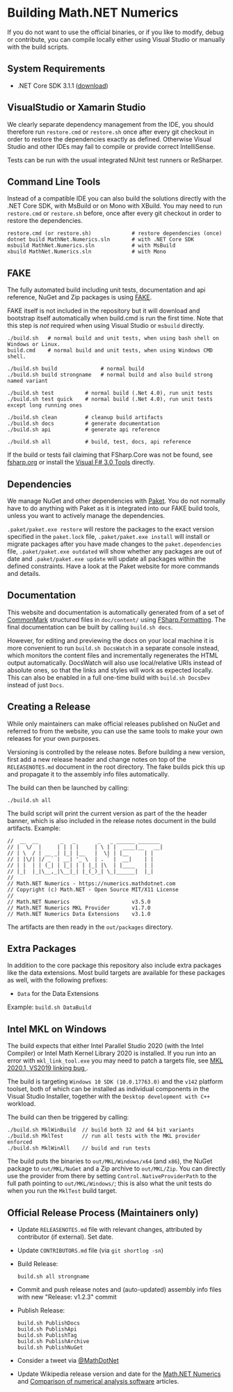 Building Math.NET Numerics
==========================

If you do not want to use the official binaries, or if you like to modify,
debug or contribute, you can compile locally either using Visual Studio or
manually with the build scripts.

System Requirements
-------------------

* .NET Core SDK 3.1.1 ([download](https://dotnet.microsoft.com/download/dotnet-core/3.1))

VisualStudio or Xamarin Studio
------------------------------

We clearly separate dependency management from the IDE, you should therefore
run `restore.cmd` or `restore.sh` once after every git checkout in order to restore
the dependencies exactly as defined. Otherwise Visual Studio and other IDEs
may fail to compile or provide correct IntelliSense.

Tests can be run with the usual integrated NUnit test runners or ReSharper.

Command Line Tools
------------------

Instead of a compatible IDE you can also build the solutions directly with
the .NET Core SDK, with MsBuild or on Mono with XBuild. You may need to run `restore.cmd` or
`restore.sh` before, once after every git checkout in order to restore the dependencies.

    restore.cmd (or restore.sh)             # restore dependencies (once)
    dotnet build MathNet.Numerics.sln       # with .NET Core SDK
    msbuild MathNet.Numerics.sln            # with MsBuild
    xbuild MathNet.Numerics.sln             # with Mono

FAKE
----

The fully automated build including unit tests, documentation and api
reference, NuGet and Zip packages is using [FAKE](https://fsharp.github.io/FAKE/).

FAKE itself is not included in the repository but it will download and bootstrap
itself automatically when build.cmd is run the first time. Note that this step
is *not* required when using Visual Studio or `msbuild` directly.

    ./build.sh   # normal build and unit tests, when using bash shell on Windows or Linux.
    build.cmd    # normal build and unit tests, when using Windows CMD shell.

    ./build.sh build              # normal build
    ./build.sh build strongname   # normal build and also build strong named variant

    ./build.sh test          # normal build (.Net 4.0), run unit tests
    ./build.sh test quick    # normal build (.Net 4.0), run unit tests except long running ones

    ./build.sh clean         # cleanup build artifacts
    ./build.sh docs          # generate documentation
    ./build.sh api           # generate api reference
    
    ./build.sh all           # build, test, docs, api reference

If the build or tests fail claiming that FSharp.Core was not be found, see
[fsharp.org](https://fsharp.org/use/windows/) or install the
[Visual F# 3.0 Tools](https://go.microsoft.com/fwlink/?LinkId=261286) directly.

Dependencies
------------

We manage NuGet and other dependencies with [Paket](https://fsprojects.github.io/Paket/).
You do not normally have to do anything with Paket as it is integrated into our
FAKE build tools, unless you want to actively manage the dependencies.

`.paket/paket.exe restore` will restore the packages
to the exact version specified in the `paket.lock` file,
`.paket/paket.exe install` will install or migrate packages after you have
made changes to the `paket.dependencies` file, `.paket/paket.exe outdated`
will show whether any packages are out of date and `.paket/paket.exe update`
will update all packages within the defined constraints. Have a look at the Paket
website for more commands and details.

Documentation
-------------

This website and documentation is automatically generated from of a set of
[CommonMark](https://commonmark.org/) structured files in `doc/content/` using
[FSharp.Formatting](https://tpetricek.github.io/FSharp.Formatting/).
The final documentation can be built by calling `build.sh docs`.

However, for editing and previewing the docs on your local machine it is more
convenient to run `build.sh DocsWatch` in a separate console instead, which
monitors the content files and incrementally regenerates the HTML output
automatically. DocsWatch will also use local/relative URIs instead of absolute
ones, so that the links and styles will work as expected locally. This can
also be enabled in a full one-time build with `build.sh DocsDev` instead
of just `Docs`.

Creating a Release
------------------

While only maintainers can make official releases published on NuGet and
referred to from the website, you can use the same tools to make your own
releases for your own purposes.

Versioning is controlled by the release notes. Before building a new version,
first add a new release header and change notes on top of the `RELEASENOTES.md`
document in the root directory. The fake builds pick this up and propagate it
to the assembly info files automatically.

The build can then be launched by calling:

    ./build.sh all

The build script will print the current version as part of the the header banner,
which is also included in the release notes document in the build artifacts.
Example:

    //  __  __       _   _       _   _ ______ _______
    // |  \/  |     | | | |     | \ | |  ____|__   __|
    // | \  / | __ _| |_| |__   |  \| | |__     | |
    // | |\/| |/ _` | __| '_ \  | . ` |  __|    | |
    // | |  | | (_| | |_| | | |_| |\  | |____   | |
    // |_|  |_|\__,_|\__|_| |_(_)_| \_|______|  |_|
    //
    // Math.NET Numerics - https://numerics.mathdotnet.com
    // Copyright (c) Math.NET - Open Source MIT/X11 License
    //
    // Math.NET Numerics                    v3.5.0
    // Math.NET Numerics MKL Provider       v1.7.0
    // Math.NET Numerics Data Extensions    v3.1.0

The artifacts are then ready in the `out/packages` directory.

Extra Packages
--------------

In addition to the core package this repository also include extra packages
like the data extensions. Most build targets are available for
these packages as well, with the following prefixes:

*   `Data` for the Data Extensions

Example: `build.sh DataBuild`

Intel MKL on Windows
--------------------

The build expects that either Intel Parallel Studio 2020 (with the Intel Compiler)
or Intel Math Kernel Library 2020 is installed. If you run into an error with `mkl_link_tool.exe`
you may need to patch a targets file, see [MKL 2020.1, VS2019 linking bug ](https://software.intel.com/en-us/forums/intel-math-kernel-library/topic/851578).

The build is targeting `Windows 10 SDK (10.0.17763.0)` and the `v142` platform toolset,
both of which can be installed as individual components in the Visual Studio Installer,
together with the `Desktop development with C++` workload.

The build can then be triggered by calling:

    ./build.sh MklWinBuild  // build both 32 and 64 bit variants
    ./build.sh MklTest      // run all tests with the MKL provider enforced
    ./build.sh MklWinAll    // build and run tests
    
The build puts the binaries to `out/MKL/Windows/x64` (and `x86`), the NuGet package
to `out/MKL/NuGet` and a Zip archive to `out/MKL/Zip`. You can directly use the provider from
there by setting `Control.NativeProviderPath` to the full path pointing to `out/MKL/Windows/`;
this is also what the unit tests do when you run the `MklTest` build target.

Official Release Process (Maintainers only)
-------------------------------------------

*   Update `RELEASENOTES.md` file with relevant changes, attributed by contributor (if external). Set date.
*   Update `CONTRIBUTORS.md` file (via `git shortlog -sn`)

*   Build Release:

        build.sh all strongname

*   Commit and push release notes and (auto-updated) assembly info files with new "Release: v1.2.3" commit

*   Publish Release:

        build.sh PublishDocs
        build.sh PublishApi
        build.sh PublishTag
        build.sh PublishArchive
        build.sh PublishNuGet

*   Consider a tweet via [@MathDotNet](https://twitter.com/MathDotNet)
*   Update Wikipedia release version and date for the
    [Math.NET Numerics](https://en.wikipedia.org/wiki/Math.NET_Numerics) and
    [Comparison of numerical analysis software](https://en.wikipedia.org/wiki/Comparison_of_numerical_analysis_software) articles.
